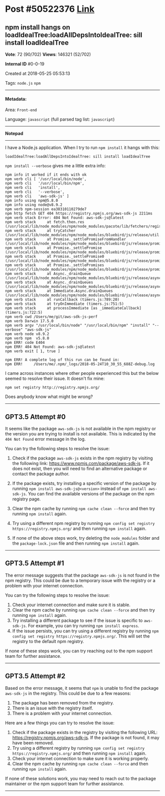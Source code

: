 
# Post \#50522376 [Link](https://stackoverflow.com/questions/50522376/)

## npm install hangs on loadIdealTree:loadAllDepsIntoIdealTree: sill install loadIdealTree

**Vote**: 72 (90/702) **Views**: 146321 (52/702) 

**Internal ID** \#0-0-19

Created at 2018-05-25 05:53:13

Tags: `node.js` `npm`

----------

#### Metadata:

Area: `Front-end`

Language: `javascript` (full parsed tag list: `javascript`)

----------

**Notepad**


----------

I have a Node.js application. When I try to run `npm install` it hangs with this:

```
loadIdealTree:loadAllDepsIntoIdealTree: sill install loadIdealTree
```


`npm install --verbose` gives me a little extra info:

```
npm info it worked if it ends with ok
npm verb cli [ '/usr/local/bin/node',
npm verb cli   '/usr/local/bin/npm',
npm verb cli   'install',
npm verb cli   '--verbose',
npm verb cli   'aws-sdk-js' ]
npm info using npm@5.8.0
npm info using node@v8.9.2
npm verb npm-session ea38310110279de7
npm http fetch GET 404 https://registry.npmjs.org/aws-sdk-js 2211ms
npm verb stack Error: 404 Not Found: aws-sdk-js@latest
npm verb stack     at fetch.then.res (/usr/local/lib/node_modules/npm/node_modules/pacote/lib/fetchers/registry/fetch.js:42:19)
npm verb stack     at tryCatcher (/usr/local/lib/node_modules/npm/node_modules/bluebird/js/release/util.js:16:23)
npm verb stack     at Promise._settlePromiseFromHandler (/usr/local/lib/node_modules/npm/node_modules/bluebird/js/release/promise.js:512:31)
npm verb stack     at Promise._settlePromise (/usr/local/lib/node_modules/npm/node_modules/bluebird/js/release/promise.js:569:18)
npm verb stack     at Promise._settlePromise0 (/usr/local/lib/node_modules/npm/node_modules/bluebird/js/release/promise.js:614:10)
npm verb stack     at Promise._settlePromises (/usr/local/lib/node_modules/npm/node_modules/bluebird/js/release/promise.js:693:18)
npm verb stack     at Async._drainQueue (/usr/local/lib/node_modules/npm/node_modules/bluebird/js/release/async.js:133:16)
npm verb stack     at Async._drainQueues (/usr/local/lib/node_modules/npm/node_modules/bluebird/js/release/async.js:143:10)
npm verb stack     at Immediate.Async.drainQueues (/usr/local/lib/node_modules/npm/node_modules/bluebird/js/release/async.js:17:14)
npm verb stack     at runCallback (timers.js:789:20)
npm verb stack     at tryOnImmediate (timers.js:751:5)
npm verb stack     at processImmediate [as _immediateCallback] (timers.js:722:5)
npm verb cwd /Users/me/git/aws-sdk-js-perf
npm verb Darwin 17.5.0
npm verb argv "/usr/local/bin/node" "/usr/local/bin/npm" "install" "--verbose" "aws-sdk-js"
npm verb node v8.9.2
npm verb npm  v5.8.0
npm ERR! code E404
npm ERR! 404 Not Found: aws-sdk-js@latest
npm verb exit [ 1, true ]

npm ERR! A complete log of this run can be found in:
npm ERR!     /Users/me/.npm/_logs/2018-05-24T10_30_55_688Z-debug.log
```


I came across instances where other people experienced this but the below seemed to resolve their issue. It doesn't fix mine:

```
npm set registry http://registry.npmjs.org/
```


Does anybody know what might be wrong?


----------
        
## GPT3.5 Attempt \#0

It seems like the package `aws-sdk-js` is not available in the npm registry or the version you are trying to install is not available. This is indicated by the `404 Not Found` error message in the log.

You can try the following steps to resolve the issue:

1. Check if the package `aws-sdk-js` exists in the npm registry by visiting the following link: https://www.npmjs.com/package/aws-sdk-js. If it does not exist, then you will need to find an alternative package or contact the package author.

2. If the package exists, try installing a specific version of the package by running `npm install aws-sdk-js@<version>` instead of `npm install aws-sdk-js`. You can find the available versions of the package on the npm registry page.

3. Clear the npm cache by running `npm cache clean --force` and then try running `npm install` again.

4. Try using a different npm registry by running `npm config set registry https://registry.npmjs.org/` and then running `npm install` again.

5. If none of the above steps work, try deleting the `node_modules` folder and the `package-lock.json` file and then running `npm install` again.

--------

## GPT3.5 Attempt \#1

The error message suggests that the package `aws-sdk-js` is not found in the npm registry. This could be due to a temporary issue with the registry or a problem with your internet connection.

You can try the following steps to resolve the issue:

1. Check your internet connection and make sure it is stable.
2. Clear the npm cache by running `npm cache clean --force` and then try running `npm install` again.
3. Try installing a different package to see if the issue is specific to `aws-sdk-js`. For example, you can try running `npm install express`.
4. If the issue persists, you can try using a different registry by running `npm config set registry https://registry.npmjs.org/`. This will set the registry to the default npm registry.

If none of these steps work, you can try reaching out to the npm support team for further assistance.

--------

## GPT3.5 Attempt \#2

Based on the error message, it seems that `npm` is unable to find the package `aws-sdk-js` in the registry. This could be due to a few reasons:

1. The package has been removed from the registry.
2. There is an issue with the registry itself.
3. There is a problem with your internet connection.

Here are a few things you can try to resolve the issue:

1. Check if the package exists in the registry by visiting the following URL: https://registry.npmjs.org/aws-sdk-js. If the package is not found, it may have been removed.
2. Try using a different registry by running `npm config set registry https://registry.npmjs.org/` and then running `npm install` again.
3. Check your internet connection to make sure it is working properly.
4. Clear the npm cache by running `npm cache clean --force` and then running `npm install` again.

If none of these solutions work, you may need to reach out to the package maintainer or the npm support team for further assistance.

--------
